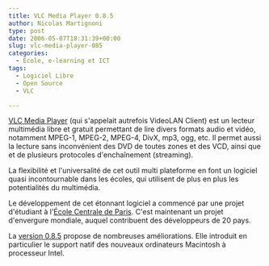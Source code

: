 ```yaml
---
title: VLC Media Player 0.8.5
author: Nicolas Martignoni
type: post
date: 2006-05-07T18:31:39+00:00
slug: vlc-media-player-085
categories:
  - École, e-learning et ICT
tags:
  - Logiciel Libre
  - Open Source
  - VLC

---
```

<a target="_blank" href="http://www.videolan.org/vlc/">VLC Media Player</a> (qui s'appelait autrefois VideoLAN Client) est un lecteur multimédia libre et gratuit permettant de lire divers formats audio et vidéo, notamment MPEG-1, MPEG-2, MPEG-4, DivX, mp3, ogg, etc. Il permet aussi la lecture sans inconvénient des DVD de toutes zones et des VCD, ainsi que et de plusieurs protocoles d'enchaînement (streaming).

La flexibilité et l'universalité de cet outil multi plateforme en font un logiciel quasi incontournable dans les écoles, qui utilisent de plus en plus les potentialités du multimédia.

Le développement de cet étonnant logiciel a commencé par une projet d'étudiant à l'<a target="_blank" href="http://www.ecp.fr/">École Centrale de Paris</a>. C'est maintenant un projet d'envergure mondiale, auquel contribuent des développeurs de 20 pays.

La <a target="_blank" href="http://developers.videolan.org/vlc/NEWS">version 0.8.5</a> propose de nombreuses améliorations. Elle introduit en particulier le support natif des nouveaux ordinateurs Macintosh à processeur Intel.